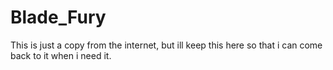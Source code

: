 # Blade_Fury

This is just a copy from the internet, but ill keep this here so that i can come back to it when i need it.
